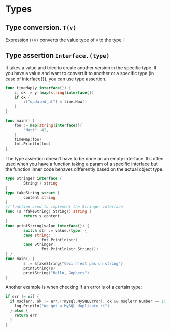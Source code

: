 # Types

## Type conversion. `T(v)`

Expression `T(v)` converts the value type of `v` to the type `T`


## Type assertion `Interface.(type)`

It takes a value and tried to create another version in the specific type.
If you have a value and want to convert it to another or a specific type (in case of interface{}), you can use type assertion.

```go
func timeMap(y interface{}) {
    z, ok := y.(map[string]interface{})
    if ok {
        z["updated_at"] = time.Now()
    }
}

func main() {
    foo := map[string]interface{}{
        "Matt": 42,
    }
    timeMap(foo)
    fmt.Println(foo)
}
```

The type assertion doesn’t have to be done on an empty interface. It’s often used when you have a function taking a param of a specific interface but the function inner code behaves differently based on the actual object type.

```go
type Stringer interface {
        String() string
}
type fakeString struct {
        content string
}
// function used to implement the Stringer interface
func (s *fakeString) String() string {
        return s.content
}
func printString(value interface{}) {
        switch str := value.(type) {
        case string:
                fmt.Println(str)
        case Stringer:
                fmt.Println(str.String())
} }
func main() {
        s := &fakeString{"Ceci n'est pas un string"}
        printString(s)
        printString("Hello, Gophers")
}
```

Another example is when checking if an error is of a certain type:

```go
if err != nil {
  if msqlerr, ok := err.(*mysql.MySQLError); ok && msqlerr.Number == 1062 {
    log.Println("We got a MySQL duplicate :(")
  } else {
    return err
  }
}
```
